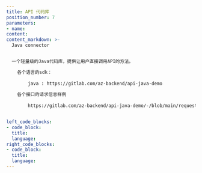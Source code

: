 ```yaml
---
title: API 代码库
position_number: 7
parameters:
- name:
content:
content_markdown: >-
  Java connector


  一个轻量级的Java代码库，提供让用户直接调用API的方法。 

    各个语言的sdk：
        
        java : https://gitlab.com/az-backend/api-java-demo
    
    各个接口的请求信息样例
        
        https://gitlab.com/az-backend/api-java-demo/-/blob/main/request.txt


left_code_blocks:
- code_block:
  title:
  language:
right_code_blocks:
- code_block:
  title:
  language:
---
```

